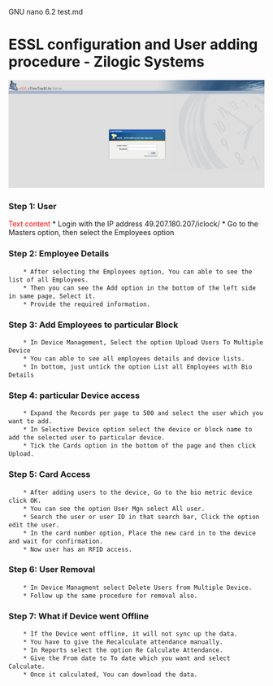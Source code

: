   GNU nano 6.2                                                                                          test.md                                                                                                    
                                         
# ESSL configuration and User adding procedure - Zilogic Systems
![screenshot](/img1.png)
### Step 1: User 
 <span style="color:red">
Text content
</span>
        * Login with the IP address 49.207.180.207/iclock/
        * Go to the Masters option, then select the Employees option

### Step 2: Employee Details
        * After selecting the Employees option, You can able to see the list of all Employees.
        * Then you can see the Add option in the bottom of the left side in same page, Select it.
        * Provide the required information.

### Step 3: Add Employees to particular Block
        * In Device Management, Select the option Upload Users To Multiple Device
        * You can able to see all employees details and device lists.   
        * In bottom, just untick the option List all Employees with Bio Details

### Step 4: particular Device access
        * Expand the Records per page to 500 and select the user which you want to add.
        * In Selective Device option select the device or block name to add the selected user to particular device.
        * Tick the Cards option in the bottom of the page and then click Upload.

### Step 5: Card Access
        * After adding users to the device, Go to the bio metric device click OK.
        * You can see the option User Mgn select All user.
        * Search the user or user ID in that search bar, Click the option edit the user.
        * In the card number option, Place the new card in to the device and wait for confirmation.
        * Now user has an RFID access.

### Step 6: User Removal
        * In Device Managment select Delete Users from Multiple Device.
        * Follow up the same procedure for removal also.

### Step 7: What if Device went Offline
        * If the Device went offline, it will not sync up the data.
        * You have to give the Recalculate attendance manually.
        * In Reports select the option Re Calculate Attendance.
        * Give the From date to To date which you want and select Calculate.
        * Once it calculated, You can download the data.










